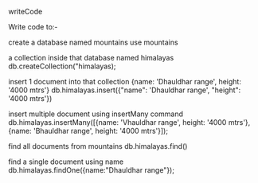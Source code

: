 writeCode

Write code to:-

create a database named mountains
use mountains

a collection inside that database named himalayas
db.createCollection("himalayas);

insert 1 document into that collection {name: 'Dhauldhar range', height: '4000 mtrs'}
db.himalayas.insert({"name": 'Dhauldhar range', "height": '4000 mtrs'})

insert multiple document using insertMany command
db.himalayas.insertMany([{name: 'Vhauldhar range', height: '4000 mtrs'},{name: 'Bhauldhar range', height: '4000 mtrs'}]);

find all documents from mountains
db.himalayas.find()

find a single document using name
db.himalayas.findOne({name:"Dhauldhar range"});

